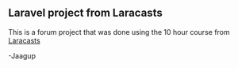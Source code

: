 ## Laravel project from Laracasts

This is a forum project that was done using the 10 hour course from <a href="https://laracasts.com/">Laracasts</a>

-Jaagup
